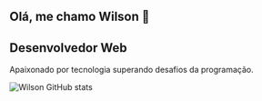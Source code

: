 ## Olá, me chamo Wilson 👋

## Desenvolvedor Web 

Apaixonado por tecnologia superando desafios da programação. 

![Wilson GitHub stats](https://github-readme-stats.vercel.app/api?username=wilsonmegax&show_icons=true&theme=dracula)


